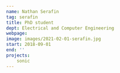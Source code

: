 ```yaml
---
name: Nathan Serafin
tag: serafin
title: PhD student
dept: Electrical and Computer Engineering
webpage: 
image: images/2021-02-01-serafin.jpg
start: 2018-09-01
end: ''
projects:
    sonic
---
```

